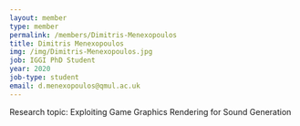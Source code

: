 ```yaml
---
layout: member
type: member
permalink: /members/Dimitris-Menexopoulos
title: Dimitris Menexopoulos
img: /img/Dimitris-Menexopoulos.jpg
job: IGGI PhD Student
year: 2020
job-type: student
email: d.menexopoulos@qmul.ac.uk
---
```


Research topic: Exploiting Game Graphics Rendering for Sound Generation